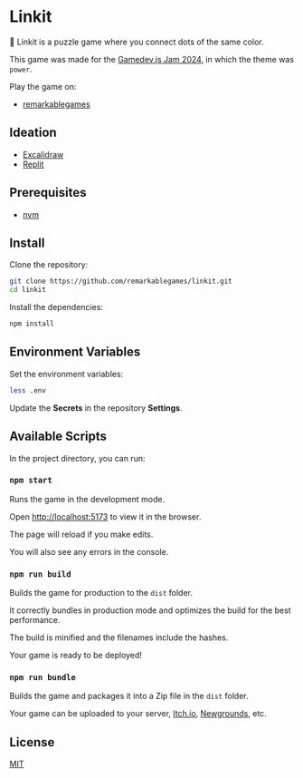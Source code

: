 # Linkit

🔴 Linkit is a puzzle game where you connect dots of the same color.

This game was made for the [Gamedev.js Jam 2024](https://itch.io/jam/gamedevjs-2024), in which the theme was `power`.

Play the game on:

- [remarkablegames](https://remarkablegames.org/linkit/)

## Ideation

- [Excalidraw](https://excalidraw.com/#json=kdRfqSm9UoL0cEQ8MPRNo,mMrxHx-OPwRogYySd-1PqQ)
- [Replit](https://replit.com/@remarkablemark/Linkit)

## Prerequisites

- [nvm](https://github.com/nvm-sh/nvm#readme)

## Install

Clone the repository:

```sh
git clone https://github.com/remarkablegames/linkit.git
cd linkit
```

Install the dependencies:

```sh
npm install
```

## Environment Variables

Set the environment variables:

```sh
less .env
```

Update the **Secrets** in the repository **Settings**.

## Available Scripts

In the project directory, you can run:

### `npm start`

Runs the game in the development mode.

Open [http://localhost:5173](http://localhost:5173) to view it in the browser.

The page will reload if you make edits.

You will also see any errors in the console.

### `npm run build`

Builds the game for production to the `dist` folder.

It correctly bundles in production mode and optimizes the build for the best performance.

The build is minified and the filenames include the hashes.

Your game is ready to be deployed!

### `npm run bundle`

Builds the game and packages it into a Zip file in the `dist` folder.

Your game can be uploaded to your server, [Itch.io](https://itch.io/), [Newgrounds](https://www.newgrounds.com/), etc.

## License

[MIT](LICENSE)
